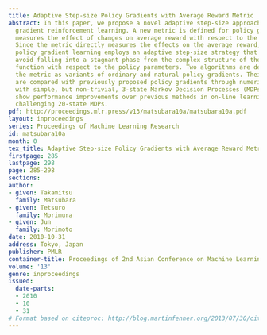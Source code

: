 ```yaml
---
title: Adaptive Step-size Policy Gradients with Average Reward Metric
abstract: In this paper, we propose a novel adaptive step-size approach for policy
  gradient reinforcement learning. A new metric is defined for policy gradients that
  measures the effect of changes on average reward with respect to the policy parameters.
  Since the metric directly measures the effects on the average reward, the resulting
  policy gradient learning employs an adaptive step-size strategy that can effectively
  avoid falling into a stagnant phase from the complex structure of the average reward
  function with respect to the policy parameters. Two algorithms are derived with
  the metric as variants of ordinary and natural policy gradients. Their properties
  are compared with previously proposed policy gradients through numerical experiments
  with simple, but non-trivial, 3-state Markov Decision Processes (MDPs). We also
  show performance improvements over previous methods in on-line learning with more
  challenging 20-state MDPs.
pdf: http://proceedings.mlr.press/v13/matsubara10a/matsubara10a.pdf
layout: inproceedings
series: Proceedings of Machine Learning Research
id: matsubara10a
month: 0
tex_title: Adaptive Step-size Policy Gradients with Average Reward Metric
firstpage: 285
lastpage: 298
page: 285-298
sections: 
author:
- given: Takamitsu
  family: Matsubara
- given: Tetsuro
  family: Morimura
- given: Jun
  family: Morimoto
date: 2010-10-31
address: Tokyo, Japan
publisher: PMLR
container-title: Proceedings of 2nd Asian Conference on Machine Learning
volume: '13'
genre: inproceedings
issued:
  date-parts:
  - 2010
  - 10
  - 31
# Format based on citeproc: http://blog.martinfenner.org/2013/07/30/citeproc-yaml-for-bibliographies/
---
```

